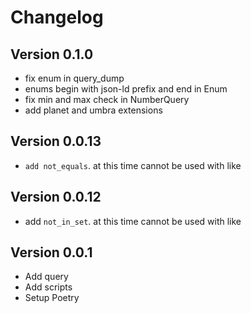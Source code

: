 # Changelog

## Version 0.1.0

- fix enum in query_dump
- enums begin with json-ld prefix and end in Enum
- fix min and max check in NumberQuery
- add planet and umbra extensions

## Version 0.0.13

- `add not_equals`. at this time cannot be used with like

## Version 0.0.12

- add `not_in_set`. at this time cannot be used with like

## Version 0.0.1

- Add query
- Add scripts
- Setup Poetry

